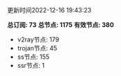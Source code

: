更新时间2022-12-16 19:43:23

**总订阅: 73**
**总节点: 1175**
**有效节点: 380**
- v2ray节点: 179
- trojan节点: 45
- ss节点: 155
- ssr节点: 1
